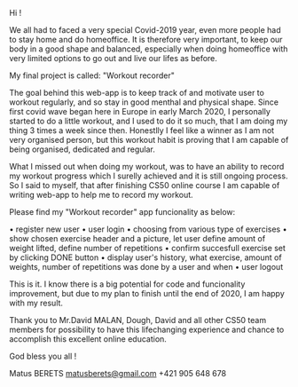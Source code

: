 Hi !

We all had to faced a very special Covid-2019 year, even more people had to stay home and do homeoffice.
It is therefore very important, to keep our body in a good shape and balanced, especially when doing homeoffice with very limited options to go out and live our lifes as before.

My final project is called: "Workout recorder"

The goal behind this web-app is to keep track of and motivate user to workout regularly, and so stay in good menthal and physical shape.
Since first covid wave began here in Europe in early March 2020, I personally started to do a little workout, and I used to do it so much, that I am doing my thing 3 times a week since then.
Honestlly I feel like a winner as I am not very organised person, but this workout habit is proving that I am capable of being organised, dedicated and regular.

What I missed out when doing my workout, was to have an ability to record my workout progress which I surelly achieved and it is still ongoing process.
So I said to myself, that after finishing CS50 online course I am capable of writing web-app to help me to record my workout.


Please find my "Workout recorder" app funcionality as below:

• register new user
• user login
• choosing from various type of exercises
• show chosen exercise header and a picture, let user define amount of weight lifted, define number of repetitions
• confirm succesfull exercise set by clicking DONE button
• display user's history, what exercise, amount of weights, number of repetitions was done by a user and when
• user logout


This is it. I know there is a big potential for code and funcionality improvement, but due to my plan to finish until the end of 2020, I am happy with my result.


Thank you to Mr.David MALAN, Dough, David and all other CS50 team members for possibility to have this lifechanging experience and chance to accomplish this excellent online education.

God bless you all !

Matus BERETS
matusberets@gmail.com
+421 905 648 678